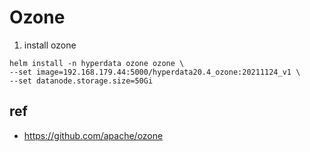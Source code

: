 # Ozone

1. install ozone
```
helm install -n hyperdata ozone ozone \
--set image=192.168.179.44:5000/hyperdata20.4_ozone:20211124_v1 \
--set datanode.storage.size=50Gi
```

## ref
- https://github.com/apache/ozone
